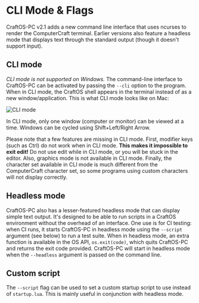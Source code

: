 # CLI Mode & Flags
CraftOS-PC v2.1 adds a new command line interface that uses ncurses to render the ComputerCraft terminal. Earlier versions also feature a headless mode that displays text through the standard output (though it doesn't support input).

## CLI mode
*CLI mode is not supported on Windows.*
The command-line interface to CraftOS-PC can be activated by passing the `--cli` option to the program. When in CLI mode, the CraftOS shell appears in the terminal instead of as a new window/application. This is what CLI mode looks like on Mac:

![CLI mode](../images/cli.png)

In CLI mode, only one window (computer or monitor) can be viewed at a time. Windows can be cycled using Shift+Left/Right Arrow.

Please note that a few features are missing in CLI mode. First, modifier keys (such as Ctrl) do not work when in CLI mode. **This makes it impossible to exit edit!** Do not use edit while in CLI mode, or you will be stuck in the editor. Also, graphics mode is not available in CLI mode. Finally, the character set available in CLI mode is much different from the ComputerCraft character set, so some programs using custom characters will not display correctly.

## Headless mode
CraftOS-PC also has a lesser-featured headless mode that can display simple text output. It's designed to be able to run scripts in a CraftOS environment without the overhead of an interface. One use is for CI testing: when CI runs, it starts CraftOS-PC in headless mode using the `--script` argument (see below) to run a test suite. When in headless mode, an extra function is available in the OS API, `os.exit(code)`, which quits CraftOS-PC and returns the exit code provided. CraftOS-PC will start in headless mode when the `--headless` argument is passed on the command line.

## Custom script
The `--script` flag can be used to set a custom startup script to use instead of `startup.lua`. This is mainly useful in conjunction with headless mode.